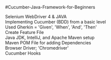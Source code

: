 #Cucumber-Java-Framework-for-Beginners

Selenium WebDriver 4 & JAVA   
Implementing Cucumber (BDD) from a basic level  
Used Gherkin = 'Given', 'When', 'And', 'Then'  
Create Feature File  
Java JDK, IntelliJ, and Apache Maven setup  
Maven POM File for adding Dependencies  
Browser Driver; 'Chromedriver'    
Cucumber Hooks  
